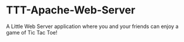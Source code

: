 # TTT-Apache-Web-Server
A Little Web Server application where you and your friends can enjoy a game of Tic Tac Toe!
